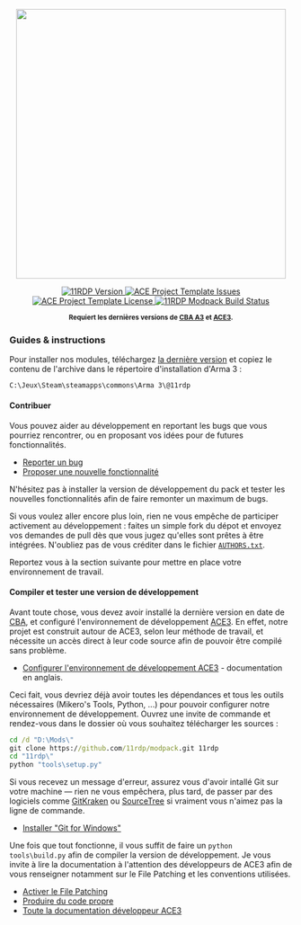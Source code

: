 <p align="center">
    <img src="http://i.imgur.com/3m40Uzd.png" width="480">
</p>

<p align="center">
    <a href="https://github.com/acemod/arma-project-template/releases/latest">
        <img src="https://img.shields.io/badge/Version-3.0.0-blue.svg?style=flat-square" alt="11RDP Version">
    </a>
    <a href="https://github.com/11rdp/modpack/issues">
        <img src="https://img.shields.io/github/issues-raw/11rdp/modpack.svg?style=flat-square&label=Issues" alt="ACE Project Template Issues">
    </a>
    <a href="https://www.bistudio.com/community/licenses/arma-public-license">
        <img src="https://img.shields.io/badge/License-APL-red.svg?style=flat-square" alt="ACE Project Template License">
    </a>
    <a href="https://travis-ci.org/11rdp/modpack">
        <img src="https://img.shields.io/travis/11rdp/modpack.svg?style=flat-square&label=Build" alt="11RDP Modpack Build Status">
    </a>
</p>

<p align="center">
    <sup><strong>Requiert les dernières versions de <a href="https://github.com/CBATeam/CBA_A3/releases">CBA A3</a> et <a href="https://github.com/acemod/ACE3/releases">ACE3</a>.<br/></strong></sup>
</p>

### Guides & instructions
Pour installer nos modules, téléchargez [la dernière version](https://github.com/11rdp/modpack/releases)
et copiez le contenu de l'archive dans le répertoire d'installation d'Arma 3 :
```
C:\Jeux\Steam\steamapps\commons\Arma 3\@11rdp
```

#### Contribuer
Vous pouvez aider au développement en reportant les bugs que vous pourriez rencontrer, ou en proposant vos idées pour de futures fonctionnalités.
- [Reporter un bug](https://github.com/11rdp/modpack/issues/new)
- [Proposer une nouvelle fonctionnalité](https://github.com/11rdp/modpack/issues/1)

N'hésitez pas à installer la version de développement du pack et tester les nouvelles fonctionnalités afin de faire remonter un maximum de bugs.

Si vous voulez aller encore plus loin, rien ne vous empêche de participer activement au développement : faites un simple fork du dépot et envoyez vos demandes de pull dès que vous jugez qu'elles sont prêtes à être intégrées. N'oubliez pas de vous créditer dans le fichier
[`AUTHORS.txt`](https://github.com/11rdp/modpack/blob/master/AUTHORS.txt).

Reportez vous à la section suivante pour mettre en place votre environnement de travail.

#### Compiler et tester une version de développement
Avant toute chose, vous devez avoir installé la dernière version en date de [CBA](https://github.com/CBATeam/CBA_A3/releases), et configuré l'environnement de développement [ACE3](https://github.com/acemod/ACE3/). En effet, notre projet est construit autour de ACE3, selon leur méthode de travail, et nécessite un accès direct à leur code source afin de pouvoir être compilé sans problème.
- [Configurer l'environnement de développement ACE3](http://ace3mod.com/wiki/development/setting-up-the-development-environment.html) - documentation en anglais.

Ceci fait, vous devriez déjà avoir toutes les dépendances et tous les outils nécessaires (Mikero's Tools, Python, ...) pour pouvoir configurer notre environnement de développement. Ouvrez une invite de commande et rendez-vous dans le dossier où vous souhaitez télécharger les sources :
```bat
cd /d "D:\Mods\"
git clone https://github.com/11rdp/modpack.git 11rdp
cd "11rdp\"
python "tools\setup.py"
```
Si vous recevez un message d'erreur, assurez vous d'avoir intallé Git sur votre machine — rien ne vous empêchera, plus tard, de passer par des logiciels comme [GitKraken](https://www.gitkraken.com/) ou [SourceTree](https://www.sourcetreeapp.com/) si vraiment vous n'aimez pas la ligne de commande.
- [Installer "Git for Windows"](https://git-scm.com/download/win)

Une fois que tout fonctionne, il vous suffit de faire un `python tools\build.py` afin de compiler la version de développement. Je vous invite à lire la documentation à l'attention des développeurs de ACE3 afin de vous renseigner notamment sur le File Patching et les conventions utilisées.
- [Activer le File Patching](https://ace3mod.com/wiki/development/setting-up-the-development-environment.html#file-patching)
- [Produire du code propre](https://ace3mod.com/wiki/development/coding-guidelines.html)
- [Toute la documentation développeur ACE3](https://ace3mod.com/wiki/development/)
